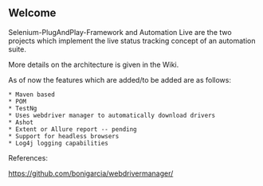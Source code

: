 ## Welcome

Selenium-PlugAndPlay-Framework and Automation Live are the two projects which implement the live status tracking concept of an automation suite.

More details on the architecture is given in the Wiki.

As of now the features which are added/to be added are as follows:

    * Maven based
    * POM
    * TestNg
    * Uses webdriver manager to automatically download drivers
    * Ashot
    * Extent or Allure report -- pending
    * Support for headless browsers
    * Log4j logging capabilities


References:

https://github.com/bonigarcia/webdrivermanager/
